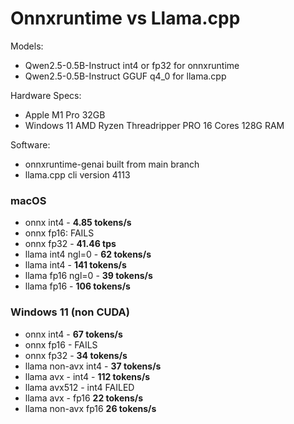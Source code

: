 # Onnxruntime vs Llama.cpp

Models: 

- Qwen2.5-0.5B-Instruct int4 or fp32 for onnxruntime
- Qwen2.5-0.5B-Instruct GGUF q4_0 for llama.cpp

Hardware Specs:

- Apple M1 Pro 32GB
- Windows 11 AMD Ryzen Threadripper PRO 16 Cores 128G RAM


Software:

- onnxruntime-genai built from main branch 
- llama.cpp cli version 4113 


### macOS


- onnx int4 - **4.85 tokens/s**
- onnx fp16: FAILS
- onnx fp32 - **41.46 tps** 
- llama int4 ngl=0 - **62 tokens/s**
- llama int4 - **141 tokens/s**
- llama fp16 ngl=0 - **39 tokens/s**
- llama fp16 - **106 tokens/s**


### Windows 11 (non CUDA)

- onnx int4 - **67 tokens/s**
- onnx fp16 - FAILS
- onnx fp32 - **34 tokens/s**
- llama non-avx int4 - **37 tokens/s**
- llama avx - int4 - **112 tokens/s**
- llama avx512 - int4 FAILED
- llama avx - fp16 **22 tokens/s**
- llama non-avx fp16 **26 tokens/s**

